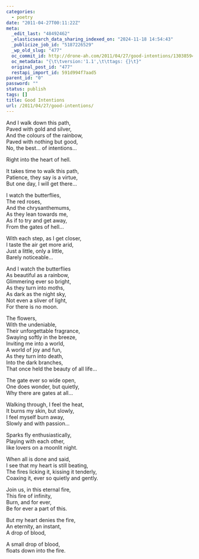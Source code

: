 ```yaml
---
categories:
  - poetry
date: "2011-04-27T00:11:22Z"
meta:
  _edit_last: "48492462"
  _elasticsearch_data_sharing_indexed_on: "2024-11-18 14:54:43"
  _publicize_job_id: "5187226529"
  _wp_old_slug: "477"
  oc_commit_id: http://drone-ah.com/2011/04/27/good-intentions/1303859486
  oc_metadata: "{\t\tversion:'1.1',\t\ttags: {}\t}"
  original_post_id: "477"
  restapi_import_id: 591d994f7aad5
parent_id: "0"
password: ""
status: publish
tags: []
title: Good Intentions
url: /2011/04/27/good-intentions/
---
```


And I walk down this path,\
Paved with gold and silver,\
And the colours of the rainbow,\
Paved with nothing but good,\
No, the best\... of intentions\...

Right into the heart of hell.

It takes time to walk this path,\
Patience, they say is a virtue,\
But one day, I will get there\...

I watch the butterflies,\
The red roses,\
And the chrysanthemums,\
As they lean towards me,\
As if to try and get away,\
From the gates of hell\...

With each step, as I get closer,\
I taste the air get more arid,\
Just a little, only a little,\
Barely noticeable\...

And I watch the butterflies\
As beautiful as a rainbow,\
Glimmering ever so bright,\
As they turn into moths,\
As dark as the night sky,\
Not even a sliver of light,\
For there is no moon.

The flowers,\
With the undeniable,\
Their unforgettable fragrance,\
Swaying softly in the breeze,\
Inviting me into a world,\
A world of joy and fun,\
As they turn into death,\
Into the dark branches,\
That once held the beauty of all life\...

The gate ever so wide open,\
One does wonder, but quietly,\
Why there are gates at all\...

Walking through, I feel the heat,\
It burns my skin, but slowly,\
I feel myself burn away,\
Slowly and with passion\...

Sparks fly enthusiastically,\
Playing with each other,\
like lovers on a moonlit night.

When all is done and said,\
I see that my heart is still beating,\
The fires licking it, kissing it tenderly,\
Coaxing it, ever so quietly and gently.

Join us, in this eternal fire,\
This fire of infinity,\
Burn, and for ever,\
Be for ever a part of this.

But my heart denies the fire,\
An eternity, an instant,\
A drop of blood,

A small drop of blood,\
floats down into the fire.

